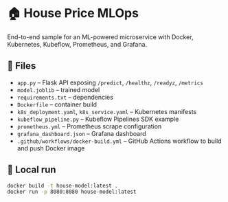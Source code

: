 # 🏠 House Price MLOps

End-to-end sample for an ML-powered microservice with Docker, Kubernetes, Kubeflow, Prometheus, and Grafana.

## 📁 Files
- `app.py` – Flask API exposing `/predict`, `/healthz`, `/readyz`, `/metrics`
- `model.joblib` – trained model
- `requirements.txt` – dependencies
- `Dockerfile` – container build
- `k8s_deployment.yaml`, `k8s_service.yaml` – Kubernetes manifests
- `kubeflow_pipeline.py` – Kubeflow Pipelines SDK example
- `prometheus.yml` – Prometheus scrape configuration
- `grafana_dashboard.json` – Grafana dashboard
- `.github/workflows/docker-build.yml` – GitHub Actions workflow to build and push Docker image

## 🚀 Local run
```bash
docker build -t house-model:latest .
docker run -p 8080:8080 house-model:latest
